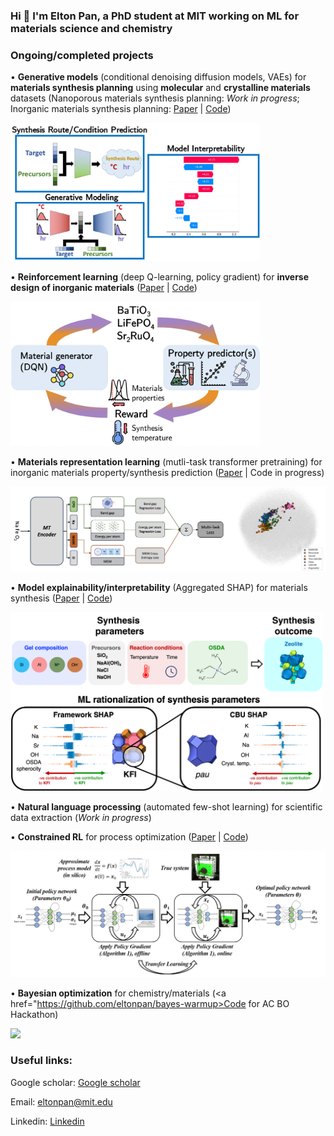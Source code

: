 <h3 align="left">Hi 👋 I'm Elton Pan, a PhD student at MIT working on ML for materials science and chemistry</h3>

<h3 align="left">Ongoing/completed projects</h3>

• **Generative models** (conditional denoising diffusion models, VAEs) for **materials synthesis planning** using **molecular** and **crystalline materials** datasets (Nanoporous materials synthesis planning: *Work in progress*; Inorganic materials synthesis planning: <a href="https://pubs.acs.org/doi/full/10.1021/acs.chemmater.2c03010">Paper</a> | <a href="https://github.com/olivettigroup/interpretable-condition-prediction/">Code</a>)

<img src="figures/inorganic_syn_modeling.jpeg" width="400"/>
  
• **Reinforcement learning** (deep Q-learning, policy gradient) for **inverse design of inorganic materials** (<a href="https://arxiv.org/abs/2210.11931">Paper</a> | <a href="https://github.com/eltonpan/RL_materials_generation">Code</a>)

<img src="figures/rl_materials_generation.png" width="400"/>

• **Materials representation learning** (mutli-task transformer pretraining) for inorganic materials property/synthesis prediction (<a href="https://openreview.net/forum?id=wug7i3O7y1">Paper</a> | Code in progress)

<img src="figures/mtencoder.png" width="800"/> 
  
• **Model explainability/interpretability** (Aggregated SHAP) for materials synthesis (<a href="https://pubs.acs.org/doi/10.1021/acscentsci.3c01615">Paper</a> | <a href="https://github.com/eltonpan/zeosyn_dataset">Code</a>)

<img src="figures/interpretability.png" width="500"/>

• **Natural language processing** (automated few-shot learning) for scientific data extraction (*Work in progress*)

• **Constrained RL** for process optimization (<a href="https://www.sciencedirect.com/science/article/abs/pii/S0098135421002404">Paper</a> | <a href="https://github.com/eltonpan/constrained_RL_process_optimization">Code</a>)

<img src="figures/rl_process_optimization.png" width="600"/>

• **Bayesian optimization** for chemistry/materials (<a href="https://github.com/eltonpan/bayes-warmup>Code for AC BO Hackathon</a>)

<img src="figures/bo_trajectory.gif" width="400"/>

<h3 align="left">Useful links:</h3>

Google scholar: <a href="https://scholar.google.com/citations?user=2GTcE-0AAAAJ&hl=en">Google scholar</a>

Email: <a href = "mailto: eltonpan@mit.edu">eltonpan@mit.edu</a>

Linkedin: <a href="https://www.linkedin.com/in/eltonpan1/">Linkedin</a>
